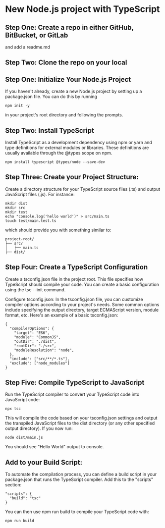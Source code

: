 
# New Node.js project with TypeScript  
## Step One: Create a repo in either GitHub, BitBucket, or GitLab
and add a readme.md

## Step Two: Clone the repo on your local

## Step One: Initialize Your Node.js Project
If you haven't already, create a new Node.js project by setting up a package.json file. You can do this by running 

```
npm init -y
```
in your project's root directory and following the prompts.

## Step Two: Install TypeScript
Install TypeScript as a development dependency using npm or yarn and type definitions for external modules or libraries. These definitions are usually available through the @types scope on npm. 

```
npm install typescript @types/node --save-dev
```

## Step Three: Create your Project Structure:
Create a directory structure for your TypeScript source files (.ts) and output JavaScript files (.js). For instance:


```
mkdir dist
mkdir src
mkdir test
echo "console.log('hello world')" > src/main.ts
touch test/main.test.ts
```

which should provide you with something similar to: 
```
project-root/
├── src/
│   ├── main.ts
├── dist/
```

## Step Four: Create a TypeScript Configuration
Create a tsconfig.json file in the project root. This file specifies how TypeScript should compile your code. You can create a basic configuration using the tsc --init command.

Configure tsconfig.json:
In the tsconfig.json file, you can customize compiler options according to your project's needs. Some common options include specifying the output directory, target ECMAScript version, module format, etc. Here's an example of a basic tsconfig.json:

```
{
  "compilerOptions": {
    "target": "ES6",
    "module": "CommonJS",
    "outDir": "./dist",
    "rootDir": "./src",
    "moduleResolution": "node",  
  },
  "include": ["src/**/*.ts"],
  "exclude": ["node_modules"]
}
```

## Step Five: Compile TypeScript to JavaScript
Run the TypeScript compiler to convert your TypeScript code into JavaScript code:

```
npx tsc
```

This will compile the code based on your tsconfig.json settings and output the transpiled JavaScript files to the dist directory (or any other specified output directory). If you now run:
```
node dist/main.js
```

You should see "Hello World" output to console.

## Add to your Build Script:
To automate the compilation process, you can define a build script in your package.json that runs the TypeScript compiler. Add this to the "scripts" section:

```
"scripts": {
  "build": "tsc"
}
```

You can then use npm run build to compile your TypeScript code with: 

```
npm run build
```
